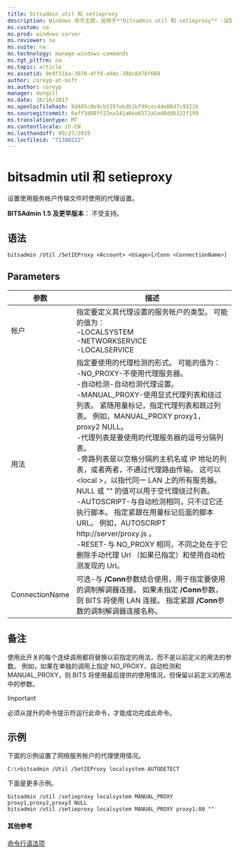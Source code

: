 ```yaml
---
title: bitsadmin util 和 setieproxy
description: Windows 命令主题，适用于**bitsadmin util 和 setieproxy** -设置使用服务帐户传输文件时要使用的代理设置。
ms.custom: na
ms.prod: windows-server
ms.reviewer: na
ms.suite: na
ms.technology: manage-windows-commands
ms.tgt_pltfrm: na
ms.topic: article
ms.assetid: 0e9f31ba-3070-4ffd-a94c-388c8d78f688
author: coreyp-at-msft
ms.author: coreyp
manager: dongill
ms.date: 10/16/2017
ms.openlocfilehash: 9d485c0e9cb135febdb1bf99cec4de08d7c9321b
ms.sourcegitcommit: 6aff3d88ff22ea141a6ea6572a5ad8dd6321f199
ms.translationtype: MT
ms.contentlocale: zh-CN
ms.lasthandoff: 09/27/2019
ms.locfileid: "71380222"
---
```

# <a name="bitsadmin-util-and-setieproxy"></a>bitsadmin util 和 setieproxy

设置使用服务帐户传输文件时使用的代理设置。

**BITSAdmin 1.5 及更早版本**： 不受支持。

## <a name="syntax"></a>语法

```
bitsadmin /Util /SetIEProxy <Account> <Usage>[/Conn <ConnectionName>]
```

## <a name="parameters"></a>Parameters

|参数|描述|
|---------|-----------|
|帐户|指定要定义其代理设置的服务帐户的类型。 可能的值为：</br>-LOCALSYSTEM</br>-NETWORKSERVICE</br>-LOCALSERVICE|
|用法|指定要使用的代理检测的形式。 可能的值为：</br>-NO_PROXY-不使用代理服务器。</br>-自动检测-自动检测代理设置。</br>-MANUAL_PROXY-使用显式代理列表和绕过列表。 紧随用量标记，指定代理列表和跳过列表。 例如，MANUAL_PROXY proxy1，proxy2 NULL。</br>    -代理列表是要使用的代理服务器的逗号分隔列表。</br>    -旁路列表是以空格分隔的主机名或 IP 地址的列表，或者两者，不通过代理路由传输。 这可以 \<local >，以指代同一 LAN 上的所有服务器。 NULL 或 "" 的值可以用于空代理绕过列表。</br>-AUTOSCRIPT-与自动检测相同，只不过它还执行脚本。 指定紧跟在用量标记后面的脚本 URL。 例如，AUTOSCRIPT http://server/proxy.js 。</br>-RESET-与 NO_PROXY 相同，不同之处在于它删除手动代理 Url （如果已指定）和使用自动检测发现的 Url。|
|ConnectionName|可选-与 **/Conn**参数结合使用，用于指定要使用的调制解调器连接。 如果未指定 **/Conn**参数，则 BITS 将使用 LAN 连接。 指定紧跟 **/Conn**参数的调制解调器连接名称。|

## <a name="remarks"></a>备注

使用此开关的每个连续调用都将替换以前指定的用法，而不是以前定义的用法的参数。 例如，如果在单独的调用上指定 NO_PROXY、自动检测和 MANUAL_PROXY，则 BITS 将使用最后提供的使用情况，但保留以前定义的用法中的参数。

> [!IMPORTANT]
> 必须从提升的命令提示符运行此命令，才能成功完成此命令。

## <a name="examples"></a>示例

下面的示例设置了网络服务帐户的代理使用情况。

```
C:\>bitsadmin /Util /SetIEProxy localsystem AUTODETECT
```

下面是更多示例。

```
bitsadmin /util /setieproxy localsystem MANUAL_PROXY proxy1,proxy2,proxy3 NULL
bitsadmin /util /setieproxy localsystem MANUAL_PROXY proxy1:80 ""
```

#### <a name="additional-references"></a>其他参考

[命令行语法项](command-line-syntax-key.md)